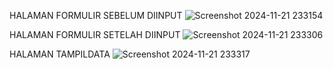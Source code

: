 HALAMAN FORMULIR SEBELUM DIINPUT
![Screenshot 2024-11-21 233154](https://github.com/user-attachments/assets/d301432f-7599-4271-8251-64767510ed85)

HALAMAN FORMULIR SETELAH DIINPUT
![Screenshot 2024-11-21 233306](https://github.com/user-attachments/assets/612eb121-81b4-479b-bf52-86e902d1c545)

HALAMAN TAMPILDATA
![Screenshot 2024-11-21 233317](https://github.com/user-attachments/assets/208158eb-c96e-44b7-8b97-8517be5404a2)
